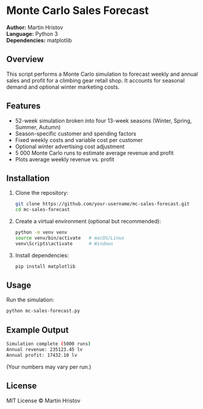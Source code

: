 # Monte Carlo Sales Forecast

**Author:** Martin Hristov    
**Language:** Python 3  
**Dependencies:** matplotlib

## Overview

This script performs a Monte Carlo simulation to forecast weekly and annual sales and profit for a climbing gear retail shop. It accounts for seasonal demand and optional winter marketing costs.

## Features

- 52-week simulation broken into four 13-week seasons (Winter, Spring, Summer, Autumn)  
- Season-specific customer and spending factors  
- Fixed weekly costs and variable cost per customer  
- Optional winter advertising cost adjustment  
- 5 000 Monte Carlo runs to estimate average revenue and profit  
- Plots average weekly revenue vs. profit

## Installation

1. Clone the repository:
   ```bash
   git clone https://github.com/your-username/mc-sales-forecast.git
   cd mc-sales-forecast
2. Create a virtual environment (optional but recommended):
   ```bash
   python -m venv venv
   source venv/bin/activate   # macOS/Linux
   venv\Scripts\activate      # Windows
3. Install dependencies:
   ```bash
   pip install matplotlib

## Usage

Run the simulation:
   ```bash
   python mc-sales-forecast.py
   ```

## Example Output
   ```bash
   Simulation complete (5000 runs)
   Annual revenue: 235123.45 lv
   Annual profit: 17432.10 lv
   ```

(Your numbers may vary per run.)

## License
MIT License © Martin Hristov
